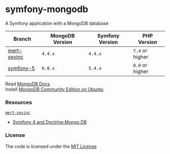 # symfony-mongodb
A Symfony application with a MongoDB database

| Branch                     | MongoDB Version | Symfony Version | PHP Version     |
|----------------------------|-----------------|-----------------|-----------------|
| [mert-sevinc][mert-sevinc] | `4.4.x`         | `4.4.x`         | `7.4` or higher |
| [symfony-5][symfony-5]     | `6.0.x`         | `5.4.x`         | `8.0` or higher |


Read [MongoDB Docs](https://www.mongodb.com/docs/)  
Install [MongoDB Community Edition on Ubuntu](https://www.mongodb.com/docs/v4.4/tutorial/install-mongodb-on-ubuntu/)

### Resources  
[`mert-sevinc`][mert-sevinc]  
- [Symfony 4 and Doctrine Mongo DB](https://medium.com/@ahmetmertsevinc/symfony-4-and-doctrine-mongo-db-c9ac0f02f742)


### License
The code is licensed under the [MIT License][license]


[mert-sevinc]: https://github.com/habibun/symfony-mongodb/tree/mert-sevinc
[symfony-5]: https://github.com/habibun/symfony-mongodb/tree/symfony-5
[license]: https://github.com/habibun/symfony-mongodb/blob/main/LICENSE
